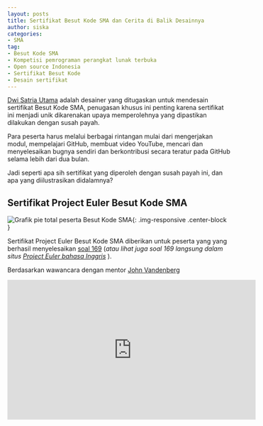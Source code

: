```yaml
---
layout: posts
title: Sertifikat Besut Kode SMA dan Cerita di Balik Desainnya
author: siska
categories:
- SMA
tag:
- Besut Kode SMA
- Kompetisi pemrograman perangkat lunak terbuka
- Open source Indonesia
- Sertifikat Besut Kode 
- Desain sertifikat
---
```


[Dwi Satria Utama](https://github.com/RioSatria) adalah desainer yang ditugaskan untuk mendesain sertifikat Besut Kode SMA, penugasan khusus ini penting karena sertifikat ini menjadi unik dikarenakan upaya memperolehnya yang dipastikan dilakukan dengan susah payah. 

Para peserta harus melalui berbagai rintangan mulai dari mengerjakan modul, mempelajari GitHub, membuat video YouTube, 
mencari dan menyelesaikan bugnya sendiri dan berkontribusi secara teratur pada GitHub selama lebih dari dua bulan. 

Jadi seperti apa sih sertifikat yang diperoleh dengan susah payah ini, dan apa yang diilustrasikan didalamnya? 

## Sertifikat Project Euler Besut Kode SMA

![Grafik pie total peserta Besut Kode SMA](http://wikimedia-id.github.io/besutkode/img/blog/Chart%20Peserta%20Besut%20Kode%20SMA.png "Total Peserta BEsut Kode SMA dalam grafik"){: .img-responsive .center-block } 

Sertifikat Project Euler Besut Kode SMA diberikan untuk peserta yang yang berhasil menyelesaikan  [soal 169](http://wikimedia-id.github.io/projecteuler/#soal-169) (_atau lihat juga soal 169 langsung dalam situs [Project Euler bahasa Inggris](https://projecteuler.net/problem=169)_ ). 

Berdasarkan wawancara dengan mentor [John Vandenberg](https://github.com/jayvdb)

<div class="video-container"><iframe width="560" height="315" src="https://www.youtube.com/embed/9IijkyLMoCY" frameborder="0" allowfullscreen></iframe></div>
